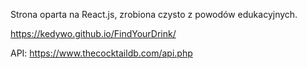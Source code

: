 Strona oparta na React.js, zrobiona czysto z powodów edukacyjnych.

https://kedywo.github.io/FindYourDrink/

API: https://www.thecocktaildb.com/api.php


